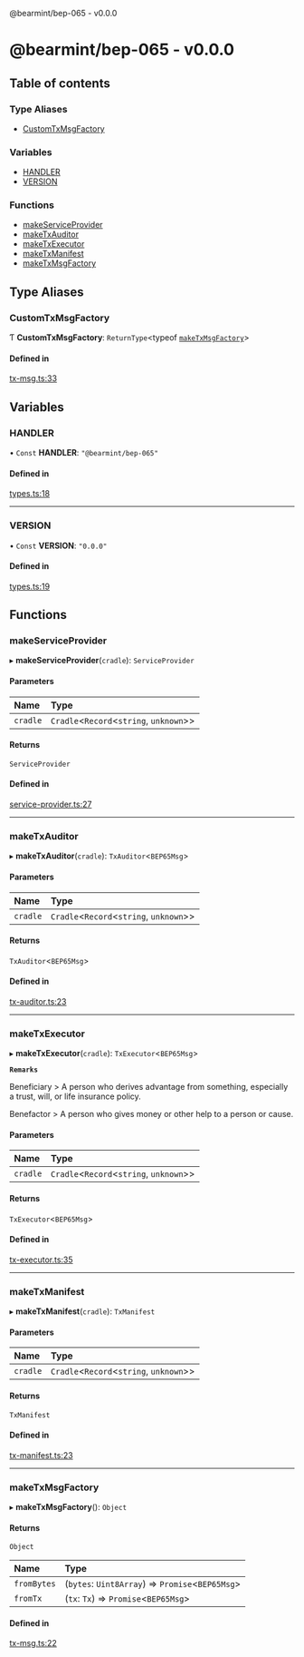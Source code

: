 @bearmint/bep-065 - v0.0.0

# @bearmint/bep-065 - v0.0.0

## Table of contents

### Type Aliases

- [CustomTxMsgFactory](README.md#customtxmsgfactory)

### Variables

- [HANDLER](README.md#handler)
- [VERSION](README.md#version)

### Functions

- [makeServiceProvider](README.md#makeserviceprovider)
- [makeTxAuditor](README.md#maketxauditor)
- [makeTxExecutor](README.md#maketxexecutor)
- [makeTxManifest](README.md#maketxmanifest)
- [makeTxMsgFactory](README.md#maketxmsgfactory)

## Type Aliases

### CustomTxMsgFactory

Ƭ **CustomTxMsgFactory**: `ReturnType`<typeof [`makeTxMsgFactory`](README.md#maketxmsgfactory)\>

#### Defined in

[tx-msg.ts:33](https://github.com/bearmint/bearmint/blob/main/packages/bep-065/source/tx-msg.ts#L33)

## Variables

### HANDLER

• `Const` **HANDLER**: ``"@bearmint/bep-065"``

#### Defined in

[types.ts:18](https://github.com/bearmint/bearmint/blob/main/packages/bep-065/source/types.ts#L18)

___

### VERSION

• `Const` **VERSION**: ``"0.0.0"``

#### Defined in

[types.ts:19](https://github.com/bearmint/bearmint/blob/main/packages/bep-065/source/types.ts#L19)

## Functions

### makeServiceProvider

▸ **makeServiceProvider**(`cradle`): `ServiceProvider`

#### Parameters

| Name | Type |
| :------ | :------ |
| `cradle` | `Cradle`<`Record`<`string`, `unknown`\>\> |

#### Returns

`ServiceProvider`

#### Defined in

[service-provider.ts:27](https://github.com/bearmint/bearmint/blob/main/packages/bep-065/source/service-provider.ts#L27)

___

### makeTxAuditor

▸ **makeTxAuditor**(`cradle`): `TxAuditor`<`BEP65Msg`\>

#### Parameters

| Name | Type |
| :------ | :------ |
| `cradle` | `Cradle`<`Record`<`string`, `unknown`\>\> |

#### Returns

`TxAuditor`<`BEP65Msg`\>

#### Defined in

[tx-auditor.ts:23](https://github.com/bearmint/bearmint/blob/main/packages/bep-065/source/tx-auditor.ts#L23)

___

### makeTxExecutor

▸ **makeTxExecutor**(`cradle`): `TxExecutor`<`BEP65Msg`\>

**`Remarks`**

Beneficiary
\> A person who derives advantage from something, especially a trust, will, or life insurance policy.

Benefactor
\> A person who gives money or other help to a person or cause.

#### Parameters

| Name | Type |
| :------ | :------ |
| `cradle` | `Cradle`<`Record`<`string`, `unknown`\>\> |

#### Returns

`TxExecutor`<`BEP65Msg`\>

#### Defined in

[tx-executor.ts:35](https://github.com/bearmint/bearmint/blob/main/packages/bep-065/source/tx-executor.ts#L35)

___

### makeTxManifest

▸ **makeTxManifest**(`cradle`): `TxManifest`

#### Parameters

| Name | Type |
| :------ | :------ |
| `cradle` | `Cradle`<`Record`<`string`, `unknown`\>\> |

#### Returns

`TxManifest`

#### Defined in

[tx-manifest.ts:23](https://github.com/bearmint/bearmint/blob/main/packages/bep-065/source/tx-manifest.ts#L23)

___

### makeTxMsgFactory

▸ **makeTxMsgFactory**(): `Object`

#### Returns

`Object`

| Name | Type |
| :------ | :------ |
| `fromBytes` | (`bytes`: `Uint8Array`) => `Promise`<`BEP65Msg`\> |
| `fromTx` | (`tx`: `Tx`) => `Promise`<`BEP65Msg`\> |

#### Defined in

[tx-msg.ts:22](https://github.com/bearmint/bearmint/blob/main/packages/bep-065/source/tx-msg.ts#L22)
